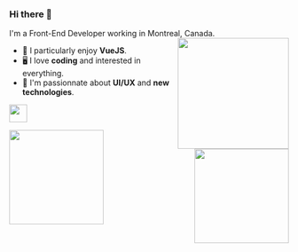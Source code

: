 ### Hi there 🤙

I'm a Front-End Developer working in Montreal, Canada.
<img align='right' src='https://media.giphy.com/media/bcKmIWkUMCjVm/giphy.gif' width='200"'>

- 🌱 I particularly enjoy **VueJS**.
- 🖥 I love **coding** and interested in everything. 
- 🔭 I'm passionnate about **UI/UX** and **new technologies**.

<p>
  <a href="https://codepen.io/reavenclaw">
    <img src="https://s2.svgbox.net/social.svg?ic=codepen&color=388A6E" width="32" height="32">
  </a>
</p>

<img src="https://github-readme-stats.vercel.app/api/top-langs/?username=o-louis&layout=compact&theme=vue-dark" height="170" align="left" />
<img src="https://github-readme-stats.vercel.app/api?username=o-louis&show_icons=true&show_private=true&=&count_private=true&hide=stars&theme=vue-dark" height="170" align="right"/>

